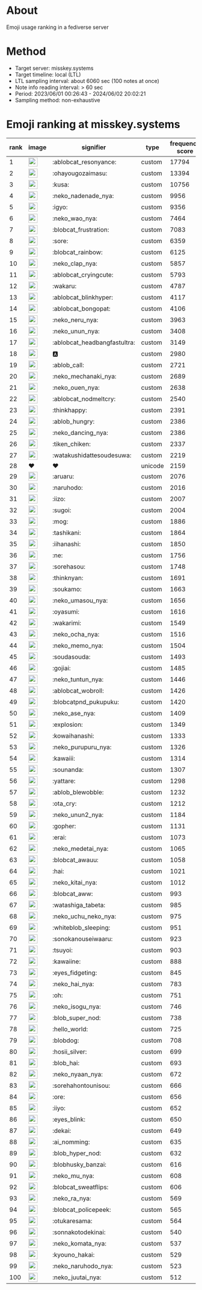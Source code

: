 # About
Emoji usage ranking in a fediverse server

# Method
- Target server: misskey.systems
- Target timeline: local (LTL)
- LTL sampling interval: about 6060 sec (100 notes at once)
- Note info reading interval: > 60 sec
- Period: 2023/06/01 00:26:43 - 2024/06/02 20:02:21 
- Sampling method: non-exhaustive

# Emoji ranking at misskey.systems

|rank|image|signifier|type|frequency score|
|----|----|----|----|----|
|1|<img height="24" src="https://misskey.systems/emoji/ablobcat_resonyance.webp">|:ablobcat_resonyance:|custom|17794|
|2|<img height="24" src="https://misskey.systems/emoji/ohayougozaimasu.webp">|:ohayougozaimasu:|custom|13394|
|3|<img height="24" src="https://misskey.systems/emoji/kusa.webp">|:kusa:|custom|10756|
|4|<img height="24" src="https://misskey.systems/emoji/neko_nadenade_nya.webp">|:neko_nadenade_nya:|custom|9956|
|5|<img height="24" src="https://misskey.systems/emoji/igyo.webp">|:igyo:|custom|9356|
|6|<img height="24" src="https://misskey.systems/emoji/neko_wao_nya.webp">|:neko_wao_nya:|custom|7464|
|7|<img height="24" src="https://misskey.systems/emoji/blobcat_frustration.webp">|:blobcat_frustration:|custom|7083|
|8|<img height="24" src="https://misskey.systems/emoji/sore.webp">|:sore:|custom|6359|
|9|<img height="24" src="https://misskey.systems/emoji/blobcat_rainbow.webp">|:blobcat_rainbow:|custom|6125|
|10|<img height="24" src="https://misskey.systems/emoji/neko_clap_nya.webp">|:neko_clap_nya:|custom|5857|
|11|<img height="24" src="https://misskey.systems/emoji/ablobcat_cryingcute.webp">|:ablobcat_cryingcute:|custom|5793|
|12|<img height="24" src="https://misskey.systems/emoji/wakaru.webp">|:wakaru:|custom|4787|
|13|<img height="24" src="https://misskey.systems/emoji/ablobcat_blinkhyper.webp">|:ablobcat_blinkhyper:|custom|4117|
|14|<img height="24" src="https://misskey.systems/emoji/ablobcat_bongopat.webp">|:ablobcat_bongopat:|custom|4106|
|15|<img height="24" src="https://misskey.systems/emoji/neko_neru_nya.webp">|:neko_neru_nya:|custom|3963|
|16|<img height="24" src="https://misskey.systems/emoji/neko_unun_nya.webp">|:neko_unun_nya:|custom|3408|
|17|<img height="24" src="https://misskey.systems/emoji/ablobcat_headbangfastultra.webp">|:ablobcat_headbangfastultra:|custom|3149|
|18|<img height="24" src="https://misskey.systems/emoji/a.webp">|:a:|custom|2980|
|19|<img height="24" src="https://misskey.systems/emoji/ablob_call.webp">|:ablob_call:|custom|2721|
|20|<img height="24" src="https://misskey.systems/emoji/neko_mechanaki_nya.webp">|:neko_mechanaki_nya:|custom|2689|
|21|<img height="24" src="https://misskey.systems/emoji/neko_ouen_nya.webp">|:neko_ouen_nya:|custom|2638|
|22|<img height="24" src="https://misskey.systems/emoji/ablobcat_nodmeltcry.webp">|:ablobcat_nodmeltcry:|custom|2540|
|23|<img height="24" src="https://misskey.systems/emoji/thinkhappy.webp">|:thinkhappy:|custom|2391|
|24|<img height="24" src="https://misskey.systems/emoji/ablob_hungry.webp">|:ablob_hungry:|custom|2386|
|25|<img height="24" src="https://misskey.systems/emoji/neko_dancing_nya.webp">|:neko_dancing_nya:|custom|2386|
|26|<img height="24" src="https://misskey.systems/emoji/tiken_chiken.webp">|:tiken_chiken:|custom|2337|
|27|<img height="24" src="https://misskey.systems/emoji/watakushidattesoudesuwa.webp">|:watakushidattesoudesuwa:|custom|2219|
|28|❤|❤|unicode|2159|
|29|<img height="24" src="https://misskey.systems/emoji/aruaru.webp">|:aruaru:|custom|2076|
|30|<img height="24" src="https://misskey.systems/emoji/naruhodo.webp">|:naruhodo:|custom|2016|
|31|<img height="24" src="https://misskey.systems/emoji/iizo.webp">|:iizo:|custom|2007|
|32|<img height="24" src="https://misskey.systems/emoji/sugoi.webp">|:sugoi:|custom|2004|
|33|<img height="24" src="https://misskey.systems/emoji/mog.webp">|:mog:|custom|1886|
|34|<img height="24" src="https://misskey.systems/emoji/tashikani.webp">|:tashikani:|custom|1864|
|35|<img height="24" src="https://misskey.systems/emoji/iihanashi.webp">|:iihanashi:|custom|1850|
|36|<img height="24" src="https://misskey.systems/emoji/ne.webp">|:ne:|custom|1756|
|37|<img height="24" src="https://misskey.systems/emoji/sorehasou.webp">|:sorehasou:|custom|1748|
|38|<img height="24" src="https://misskey.systems/emoji/thinknyan.webp">|:thinknyan:|custom|1691|
|39|<img height="24" src="https://misskey.systems/emoji/soukamo.webp">|:soukamo:|custom|1663|
|40|<img height="24" src="https://misskey.systems/emoji/neko_umasou_nya.webp">|:neko_umasou_nya:|custom|1656|
|41|<img height="24" src="https://misskey.systems/emoji/oyasumi.webp">|:oyasumi:|custom|1616|
|42|<img height="24" src="https://misskey.systems/emoji/wakarimi.webp">|:wakarimi:|custom|1549|
|43|<img height="24" src="https://misskey.systems/emoji/neko_ocha_nya.webp">|:neko_ocha_nya:|custom|1516|
|44|<img height="24" src="https://misskey.systems/emoji/neko_memo_nya.webp">|:neko_memo_nya:|custom|1504|
|45|<img height="24" src="https://misskey.systems/emoji/soudasouda.webp">|:soudasouda:|custom|1493|
|46|<img height="24" src="https://misskey.systems/emoji/gojiai.webp">|:gojiai:|custom|1485|
|47|<img height="24" src="https://misskey.systems/emoji/neko_tuntun_nya.webp">|:neko_tuntun_nya:|custom|1446|
|48|<img height="24" src="https://misskey.systems/emoji/ablobcat_wobroll.webp">|:ablobcat_wobroll:|custom|1426|
|49|<img height="24" src="https://misskey.systems/emoji/blobcatpnd_pukupuku.webp">|:blobcatpnd_pukupuku:|custom|1420|
|50|<img height="24" src="https://misskey.systems/emoji/neko_ase_nya.webp">|:neko_ase_nya:|custom|1409|
|51|<img height="24" src="https://misskey.systems/emoji/explosion.webp">|:explosion:|custom|1349|
|52|<img height="24" src="https://misskey.systems/emoji/kowaihanashi.webp">|:kowaihanashi:|custom|1333|
|53|<img height="24" src="https://misskey.systems/emoji/neko_purupuru_nya.webp">|:neko_purupuru_nya:|custom|1326|
|54|<img height="24" src="https://misskey.systems/emoji/kawaiii.webp">|:kawaiii:|custom|1314|
|55|<img height="24" src="https://misskey.systems/emoji/sounanda.webp">|:sounanda:|custom|1307|
|56|<img height="24" src="https://misskey.systems/emoji/yattare.webp">|:yattare:|custom|1298|
|57|<img height="24" src="https://misskey.systems/emoji/ablob_blewobble.webp">|:ablob_blewobble:|custom|1232|
|58|<img height="24" src="https://misskey.systems/emoji/ota_cry.webp">|:ota_cry:|custom|1212|
|59|<img height="24" src="https://misskey.systems/emoji/neko_unun2_nya.webp">|:neko_unun2_nya:|custom|1184|
|60|<img height="24" src="https://misskey.systems/emoji/gopher.webp">|:gopher:|custom|1131|
|61|<img height="24" src="https://misskey.systems/emoji/erai.webp">|:erai:|custom|1073|
|62|<img height="24" src="https://misskey.systems/emoji/neko_medetai_nya.webp">|:neko_medetai_nya:|custom|1065|
|63|<img height="24" src="https://misskey.systems/emoji/blobcat_awauu.webp">|:blobcat_awauu:|custom|1058|
|64|<img height="24" src="https://misskey.systems/emoji/hai.webp">|:hai:|custom|1021|
|65|<img height="24" src="https://misskey.systems/emoji/neko_kitai_nya.webp">|:neko_kitai_nya:|custom|1012|
|66|<img height="24" src="https://misskey.systems/emoji/blobcat_aww.webp">|:blobcat_aww:|custom|993|
|67|<img height="24" src="https://misskey.systems/emoji/watashiga_tabeta.webp">|:watashiga_tabeta:|custom|985|
|68|<img height="24" src="https://misskey.systems/emoji/neko_uchu_neko_nya.webp">|:neko_uchu_neko_nya:|custom|975|
|69|<img height="24" src="https://misskey.systems/emoji/whiteblob_sleeping.webp">|:whiteblob_sleeping:|custom|951|
|70|<img height="24" src="https://misskey.systems/emoji/sonokanouseiwaaru.webp">|:sonokanouseiwaaru:|custom|923|
|71|<img height="24" src="https://misskey.systems/emoji/tsuyoi.webp">|:tsuyoi:|custom|903|
|72|<img height="24" src="https://misskey.systems/emoji/kawaiine.webp">|:kawaiine:|custom|888|
|73|<img height="24" src="https://misskey.systems/emoji/eyes_fidgeting.webp">|:eyes_fidgeting:|custom|845|
|74|<img height="24" src="https://misskey.systems/emoji/neko_hai_nya.webp">|:neko_hai_nya:|custom|783|
|75|<img height="24" src="https://misskey.systems/emoji/oh.webp">|:oh:|custom|751|
|76|<img height="24" src="https://misskey.systems/emoji/neko_isogu_nya.webp">|:neko_isogu_nya:|custom|746|
|77|<img height="24" src="https://misskey.systems/emoji/blob_super_nod.webp">|:blob_super_nod:|custom|738|
|78|<img height="24" src="https://misskey.systems/emoji/hello_world.webp">|:hello_world:|custom|725|
|79|<img height="24" src="https://misskey.systems/emoji/blobdog.webp">|:blobdog:|custom|708|
|80|<img height="24" src="https://misskey.systems/emoji/hosii_silver.webp">|:hosii_silver:|custom|699|
|81|<img height="24" src="https://misskey.systems/emoji/blob_hai.webp">|:blob_hai:|custom|693|
|82|<img height="24" src="https://misskey.systems/emoji/neko_nyaan_nya.webp">|:neko_nyaan_nya:|custom|672|
|83|<img height="24" src="https://misskey.systems/emoji/sorehahontounisou.webp">|:sorehahontounisou:|custom|666|
|84|<img height="24" src="https://misskey.systems/emoji/ore.webp">|:ore:|custom|656|
|85|<img height="24" src="https://misskey.systems/emoji/iiyo.webp">|:iiyo:|custom|652|
|86|<img height="24" src="https://misskey.systems/emoji/eyes_blink.webp">|:eyes_blink:|custom|650|
|87|<img height="24" src="https://misskey.systems/emoji/dekai.webp">|:dekai:|custom|649|
|88|<img height="24" src="https://misskey.systems/emoji/ai_nomming.webp">|:ai_nomming:|custom|635|
|89|<img height="24" src="https://misskey.systems/emoji/blob_hyper_nod.webp">|:blob_hyper_nod:|custom|632|
|90|<img height="24" src="https://misskey.systems/emoji/blobhusky_banzai.webp">|:blobhusky_banzai:|custom|616|
|91|<img height="24" src="https://misskey.systems/emoji/neko_mu_nya.webp">|:neko_mu_nya:|custom|608|
|92|<img height="24" src="https://misskey.systems/emoji/blobcat_sweatflips.webp">|:blobcat_sweatflips:|custom|606|
|93|<img height="24" src="https://misskey.systems/emoji/neko_ra_nya.webp">|:neko_ra_nya:|custom|569|
|94|<img height="24" src="https://misskey.systems/emoji/blobcat_policepeek.webp">|:blobcat_policepeek:|custom|565|
|95|<img height="24" src="https://misskey.systems/emoji/otukaresama.webp">|:otukaresama:|custom|564|
|96|<img height="24" src="https://misskey.systems/emoji/sonnakotodekinai.webp">|:sonnakotodekinai:|custom|540|
|97|<img height="24" src="https://misskey.systems/emoji/neko_komata_nya.webp">|:neko_komata_nya:|custom|537|
|98|<img height="24" src="https://misskey.systems/emoji/kyouno_hakai.webp">|:kyouno_hakai:|custom|529|
|99|<img height="24" src="https://misskey.systems/emoji/neko_naruhodo_nya.webp">|:neko_naruhodo_nya:|custom|523|
|100|<img height="24" src="https://misskey.systems/emoji/neko_juutai_nya.webp">|:neko_juutai_nya:|custom|512|
